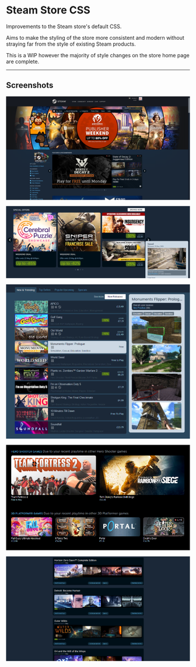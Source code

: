 # Steam Store CSS

Improvements to the Steam store's default CSS.

Aims to make the styling of the store more consistent and modern without straying far from the style of existing Steam products.

This is a WIP however the majority of style changes on the store home page are complete.


----

## Screenshots
![](https://github.com/barnabwhy/SteamStoreCSS/blob/main/screenshots/store_home.png?raw=true)

![](https://github.com/barnabwhy/SteamStoreCSS/blob/main/screenshots/special_offers.png?raw=true)

![](https://github.com/barnabwhy/SteamStoreCSS/blob/main/screenshots/tabs.png?raw=true)

![](https://github.com/barnabwhy/SteamStoreCSS/blob/main/screenshots/you_might_like.png?raw=true)

![](https://github.com/barnabwhy/SteamStoreCSS/blob/main/screenshots/recommendations.png?raw=true)